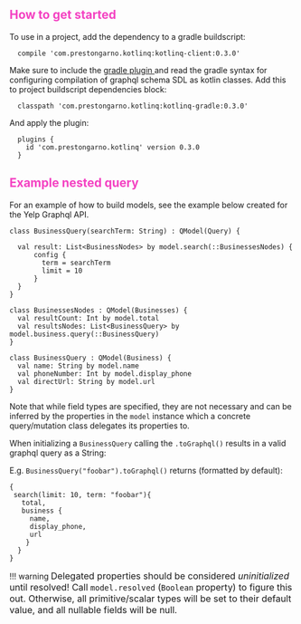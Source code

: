 ## <span style="color:#f442c2">How to get started</span>

To use in a project, add the dependency to a gradle buildscript:

      compile 'com.prestongarno.kotlinq:kotlinq-client:0.3.0'

Make sure to include the [ gradle plugin ](https://github.com/prestongarno/kotlinq/kotlinq-gradle) and read
the gradle syntax for configuring compilation of graphql schema SDL as kotlin classes. 
 Add this to project buildscript dependencies block:

      classpath 'com.prestongarno.kotlinq:kotlinq-gradle:0.3.0'

And apply the plugin:

      plugins {
        id 'com.prestongarno.kotlinq' version 0.3.0
      }

## <span style="color:#f442c2">Example nested query</span>

For an example of how to build models, see the example below created for the Yelp Graphql API. 

    class BusinessQuery(searchTerm: String) : QModel(Query) {
    
      val result: List<BusinessNodes> by model.search(::BusinessesNodes) {
          config {
            term = searchTerm
            limit = 10
          }
      }
    }

    class BusinessesNodes : QModel(Businesses) {
      val resultCount: Int by model.total
      val resultsNodes: List<BusinessQuery> by model.business.query(::BusinessQuery)
    }

    class BusinessQuery : QModel(Business) {
      val name: String by model.name
      val phoneNumber: Int by model.display_phone
      val directUrl: String by model.url
    }


Note that while field types are specified, they are not necessary and can be inferred by the properties
in the `model` instance which a concrete query/mutation class delegates its properties to.

When initializing a `BusinessQuery` calling the `.toGraphql()` results in a valid graphql query as a String:

E.g. `BusinessQuery("foobar").toGraphql()` returns (formatted by default):

    {
     search(limit: 10, term: "foobar"){
       total,
       business {
         name,
         display_phone,
         url 
        }
      }
    }

!!! warning
    <font size="+0.4">Delegated properties should be considered *uninitialized* until resolved!
    Call `model.resolved` (`Boolean` property) to figure this out. 
    Otherwise, all primitive/scalar types will be set to their default value, and all nullable fields will be null.</font>
